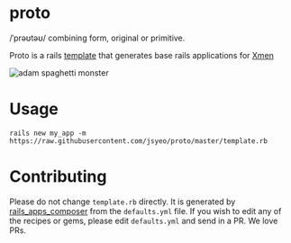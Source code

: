 # proto

/ˈprəʊtəʊ/
combining form, original or primitive.

Proto is a rails [template](http://edgeguides.rubyonrails.org/rails_application_templates.html) that generates base rails applications for [Xmen](https://github.com/moexmen)

![adam spaghetti monster](http://upload.wikimedia.org/wikipedia/en/6/6e/Touched_by_His_Noodly_Appendage.jpg)

# Usage

    rails new my_app -m https://raw.githubusercontent.com/jsyeo/proto/master/template.rb

# Contributing

Please do not change `template.rb` directly. It is generated by [rails_apps_composer](https://github.com/RailsApps/rails_apps_composer) from the `defaults.yml` file. If you wish to edit any of the recipes or gems, please edit `defaults.yml` and send in a PR. We love PRs.
